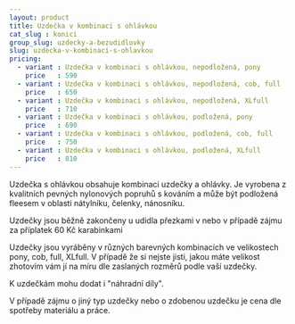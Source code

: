 ```yaml
---
layout: product
title: Uzdečka v kombinaci s ohlávkou
cat_slug : konici
group_slug: uzdecky-a-bezudidlovky
slug: uzdecka-v-kombinaci-s-ohlavkou
pricing:
  - variant : Uzdečka v kombinaci s ohlávkou, nepodložená, pony
    price   : 590
  - variant : Uzdečka v kombinaci s ohlávkou, nepodložená, cob, full
    price   : 650
  - variant : Uzdečka v kombinaci s ohlávkou, nepodložená, XLfull
    price   : 710
  - variant : Uzdečka v kombinaci s ohlávkou, podložená, pony
    price   : 690
  - variant : Uzdečka v kombinaci s ohlávkou, podložená, cob, full
    price   : 750
  - variant : Uzdečka v kombinaci s ohlávkou, podložená, XLfull
    price   : 810
---
```


Uzdečka s ohlávkou obsahuje kombinaci uzdečky a ohlávky.
Je vyrobena z kvalitních pevných nylonových popruhů s kováním a 
může být podložená fleesem v oblasti nátylníku, čelenky, nánosníku.

Uzdečky jsou běžně zakončeny u udidla přezkami v nebo v případě zájmu za příplatek 60&nbsp;Kč karabinkami

Uzdečky jsou vyráběny v různých barevných kombinacích ve velikostech pony, cob, full, XLfull.
V případě že si nejste jisti, jakou máte velikost zhotovím vám jí na míru dle zaslaných rozměrů podle vaší uzdečky.

K uzdečkám mohu dodat i "náhradní díly".

V případě zájmu o jiný typ uzdečky nebo o zdobenou uzdečku je cena dle spotřeby materiálu a práce.

